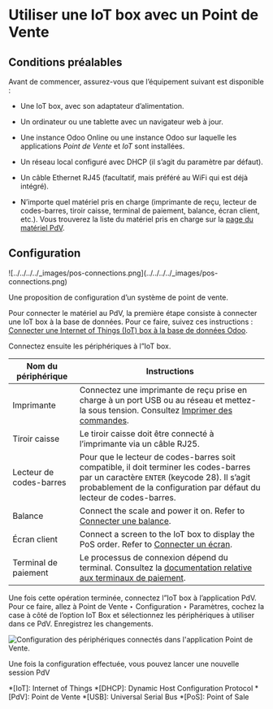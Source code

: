 # Utiliser une IoT box avec un Point de Vente

## Conditions préalables

Avant de commencer, assurez-vous que l’équipement suivant est disponible :

  * Une IoT box, avec son adaptateur d’alimentation.

  * Un ordinateur ou une tablette avec un navigateur web à jour.

  * Une instance Odoo Online ou une instance Odoo sur laquelle les applications _Point de Vente_ et _IoT_ sont installées.

  * Un réseau local configuré avec DHCP (il s’agit du paramètre par défaut).

  * Un câble Ethernet RJ45 (facultatif, mais préféré au WiFi qui est déjà intégré).

  * N’importe quel matériel pris en charge (imprimante de reçu, lecteur de codes-barres, tiroir caisse, terminal de paiement, balance, écran client, etc.). Vous trouverez la liste du matériel pris en charge sur la [page du matériel PdV](https://www.odoo.com/page/point-of-sale-hardware).

## Configuration

![../../../../_images/pos-connections.png](../../../../_images/pos-
connections.png)

Une proposition de configuration d’un système de point de vente.

Pour connecter le matériel au PdV, la première étape consiste à connecter une
IoT box à la base de données. Pour ce faire, suivez ces instructions :
[Connecter une Internet of Things (IoT) box à la base de données
Odoo](connect.html).

Connectez ensuite les périphériques à l”IoT box.

Nom du périphérique | Instructions  
---|---  
Imprimante | Connectez une imprimante de reçu prise en charge à un port USB ou au réseau et mettez-la sous tension. Consultez [Imprimer des commandes](../../../sales/point_of_sale/restaurant/kitchen_printing.html).  
Tiroir caisse | Le tiroir caisse doit être connecté à l’imprimante via un câble RJ25.  
Lecteur de codes-barres | Pour que le lecteur de codes-barres soit compatible, il doit terminer les codes-barres par un caractère `ENTER` (keycode 28). Il s’agit probablement de la configuration par défaut du lecteur de codes-barres.  
Balance | Connect the scale and power it on. Refer to [Connecter une balance](../devices/scale.html).  
Écran client | Connect a screen to the IoT box to display the PoS order. Refer to [Connecter un écran](../devices/screen.html).  
Terminal de paiement | Le processus de connexion dépend du terminal. Consultez la [documentation relative aux terminaux de paiement](../../../sales/point_of_sale/payment_methods.html).  
  
Une fois cette opération terminée, connectez l”IoT box à l’application PdV.
Pour ce faire, allez à Point de Vente ‣ Configuration ‣ Paramètres, cochez la
case à côté de l’option IoT Box et sélectionnez les périphériques à utiliser
dans ce PdV. Enregistrez les changements.

![Configuration des périphériques connectés dans l'application Point de
Vente.](../../../../_images/iot-connected-devices.png)

Une fois la configuration effectuée, vous pouvez lancer une nouvelle session
PdV

  *[IoT]: Internet of Things
  *[DHCP]: Dynamic Host Configuration Protocol
  *[PdV]: Point de Vente
  *[USB]: Universal Serial Bus
  *[PoS]: Point of Sale


